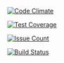 [![Code Climate](https://codeclimate.com/github/freetonik/project-lvl1-s17/badges/gpa.svg)](https://codeclimate.com/github/freetonik/project-lvl1-s17)

[![Test Coverage](https://codeclimate.com/github/freetonik/project-lvl1-s17/badges/coverage.svg)](https://codeclimate.com/github/freetonik/project-lvl1-s17/coverage)

[![Issue Count](https://codeclimate.com/github/freetonik/project-lvl1-s17/badges/issue_count.svg)](https://codeclimate.com/github/freetonik/project-lvl1-s17)

[![Build Status](https://travis-ci.org/freetonik/project-lvl1-s17.svg?branch=master)](https://travis-ci.org/freetonik/project-lvl1-s17)